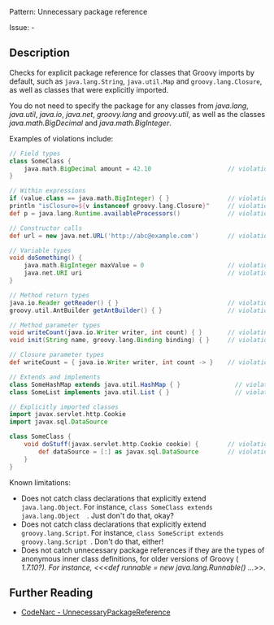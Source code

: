Pattern: Unnecessary package reference

Issue: -

## Description

Checks for explicit package reference for classes that Groovy imports by default, such as `java.lang.String`, `java.util.Map` and `groovy.lang.Closure`, as well as classes that were explicitly imported.

You do not need to specify the package for any classes from *java.lang*, *java.util*, *java.io*, *java.net*, *groovy.lang* and *groovy.util*, as well as the classes *java.math.BigDecimal* and *java.math.BigInteger*.

Examples of violations include:

``` groovy
// Field types
class SomeClass {
    java.math.BigDecimal amount = 42.10                     // violation
}

// Within expressions
if (value.class == java.math.BigInteger) { }                // violation
println "isClosure=${v instanceof groovy.lang.Closure}"     // violation
def p = java.lang.Runtime.availableProcessors()             // violation

// Constructor calls
def url = new java.net.URL('http://abc@example.com')        // violation

// Variable types
void doSomething() {
    java.math.BigInteger maxValue = 0                       // violation
    java.net.URI uri                                        // violation
}

// Method return types
java.io.Reader getReader() { }                              // violation
groovy.util.AntBuilder getAntBuilder() { }                  // violation

// Method parameter types
void writeCount(java.io.Writer writer, int count) { }       // violation
void init(String name, groovy.lang.Binding binding) { }     // violation

// Closure parameter types
def writeCount = { java.io.Writer writer, int count -> }    // violation

// Extends and implements
class SomeHashMap extends java.util.HashMap { }               // violation
class SomeList implements java.util.List { }                  // violation

// Explicitly imported classes
import javax.servlet.http.Cookie
import javax.sql.DataSource

class SomeClass {
    void doStuff(javax.servlet.http.Cookie cookie) {        // violation
        def dataSource = [:] as javax.sql.DataSource        // violation
    }
}
```

Known limitations:

-   Does not catch class declarations that explicitly extend `java.lang.Object`. For instance, `class SomeClass extends java.lang.Object  `. Just don't do that, okay?
-   Does not catch class declarations that explicitly extend `groovy.lang.Script`. For instance, `class SomeScript extends groovy.lang.Script `. Don't do that, either!
-   Does not catch unnecessary package references if they are the types of anonymous inner class definitions, for older versions of Groovy ( *1.7.10?). For instance, &lt;&lt;&lt;def runnable = new java.lang.Runnable() <span id="a...">...</span>*&gt;&gt;.

## Further Reading

* [CodeNarc - UnnecessaryPackageReference](http://codenarc.sourceforge.net/codenarc-rules-unnecessary.html#UnnecessaryPackageReference)